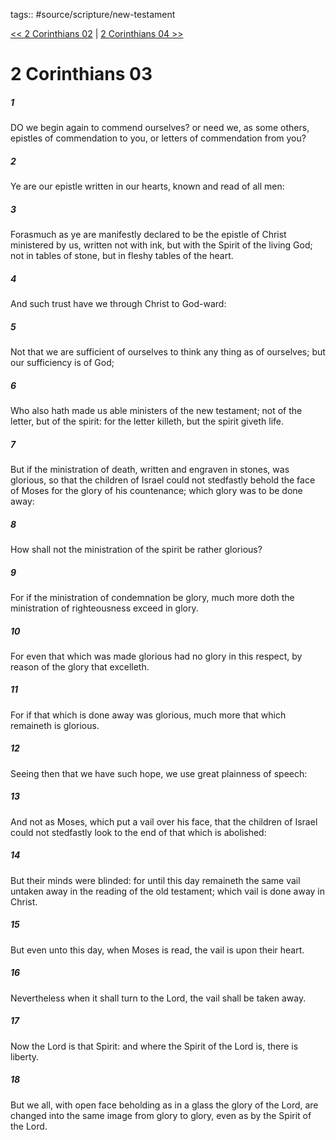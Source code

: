tags:: #source/scripture/new-testament

[<< 2 Corinthians 02](source/scripture/new-testament/08_2_Corinthians/2_Corinthians_02.md) | [2 Corinthians 04 >>](source/scripture/new-testament/08_2_Corinthians/2_Corinthians_04.md)

# 2 Corinthians 03

##### 1

DO we begin again to commend ourselves? or need we, as some others, epistles of commendation to you, or letters of commendation from you?

##### 2

Ye are our epistle written in our hearts, known and read of all men:

##### 3

Forasmuch as ye are manifestly declared to be the epistle of Christ ministered by us, written not with ink, but with the Spirit of the living God; not in tables of stone, but in fleshy tables of the heart.

##### 4

And such trust have we through Christ to God-ward:

##### 5

Not that we are sufficient of ourselves to think any thing as of ourselves; but our sufficiency is of God;

##### 6

Who also hath made us able ministers of the new testament; not of the letter, but of the spirit: for the letter killeth, but the spirit giveth life.

##### 7

But if the ministration of death, written and engraven in stones, was glorious, so that the children of Israel could not stedfastly behold the face of Moses for the glory of his countenance; which glory was to be done away:

##### 8

How shall not the ministration of the spirit be rather glorious?

##### 9

For if the ministration of condemnation be glory, much more doth the ministration of righteousness exceed in glory.

##### 10

For even that which was made glorious had no glory in this respect, by reason of the glory that excelleth.

##### 11

For if that which is done away was glorious, much more that which remaineth is glorious.

##### 12

Seeing then that we have such hope, we use great plainness of speech:

##### 13

And not as Moses, which put a vail over his face, that the children of Israel could not stedfastly look to the end of that which is abolished:

##### 14

But their minds were blinded: for until this day remaineth the same vail untaken away in the reading of the old testament; which vail is done away in Christ.

##### 15

But even unto this day, when Moses is read, the vail is upon their heart.

##### 16

Nevertheless when it shall turn to the Lord, the vail shall be taken away.

##### 17

Now the Lord is that Spirit: and where the Spirit of the Lord is, there is liberty.

##### 18

But we all, with open face beholding as in a glass the glory of the Lord, are changed into the same image from glory to glory, even as by the Spirit of the Lord.
